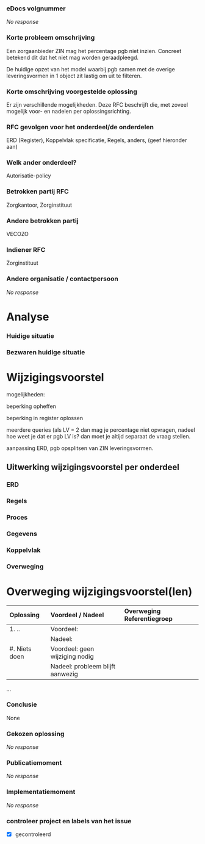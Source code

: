 ### eDocs volgnummer

_No response_

### Korte probleem omschrijving

Een zorgaanbieder ZIN mag het percentage pgb niet inzien. Concreet betekend dit dat het niet mag worden geraadpleegd. 

De huidige opzet van het model waarbij pgb samen met de overige leveringsvormen in 1 object zit lastig om uit te filteren. 

### Korte omschrijving voorgestelde oplossing

Er zijn verschillende mogelijkheden. Deze RFC beschrijft die, met zoveel mogelijk voor- en nadelen per oplossingsrichting. 

### RFC gevolgen voor het onderdeel/de onderdelen

ERD (Register), Koppelvlak specificatie, Regels, anders, (geef hieronder aan)

### Welk ander onderdeel?

Autorisatie-policy

### Betrokken partij RFC

Zorgkantoor, Zorginstituut

### Andere betrokken partij

VECOZO

### Indiener RFC

Zorginstituut

### Andere organisatie / contactpersoon

_No response_


# Analyse
### Huidige situatie
<beschrijving huidige situatie>

### Bezwaren huidige situatie
<beschrijving bezwaren situatie>

# Wijzigingsvoorstel
mogelijkheden:

beperking opheffen

beperking in register oplossen

meerdere queries (als LV = 2 dan mag je percentage niet opvragen, nadeel hoe weet je dat er pgb LV is? dan moet je altijd separaat de vraag stellen.

aanpassing ERD, pgb opsplitsen van ZIN leveringsvormen.

## Uitwerking wijzigingsvoorstel per onderdeel
### ERD

### Regels

### Proces

### Gegevens

### Koppelvlak


### Overweging

# Overweging wijzigingsvoorstel(len)

| Oplossing     | Voordeel / Nadeel                | Overweging Referentiegroep |
| :------------ | :------------------------------- | :------------------------- |
| 1. ..         | Voordeel:                        |                            |
|               | Nadeel:                          |                            |
| #. Niets doen | Voordeel: geen wijziging nodig   |                            |
|               | Nadeel: probleem blijft aanwezig |                            |
...


### Conclusie

None

### Gekozen oplossing

_No response_

### Publicatiemoment

_No response_

### Implementatiemoment

_No response_

### controleer project en labels van het issue

- [X] gecontroleerd